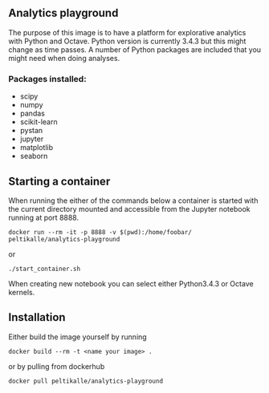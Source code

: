 ## Analytics playground

The purpose of this image is to have a platform for explorative analytics with Python and Octave. Python version is currently 3.4.3 but this might change as time passes. A number of Python packages are included that you might need when doing analyses. 

### Packages installed:

- scipy
- numpy
- pandas
- scikit-learn
- pystan
- jupyter
- matplotlib
- seaborn

## Starting a container

When running the either of the commands below a container is started with the current directory mounted and accessible from the Jupyter notebook running at port 8888.

```
docker run --rm -it -p 8888 -v $(pwd):/home/foobar/ peltikalle/analytics-playground
```

or

```
./start_container.sh
```

When creating new notebook you can select either Python3.4.3 or Octave kernels.


## Installation

Either build the image yourself by running

```
docker build --rm -t <name your image> .
```

or by pulling from dockerhub

```
docker pull peltikalle/analytics-playground
```

